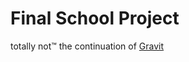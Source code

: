 # Final School Project
totally not™ the continuation of [Gravit](https://github.com/anatom3000/Gravit)